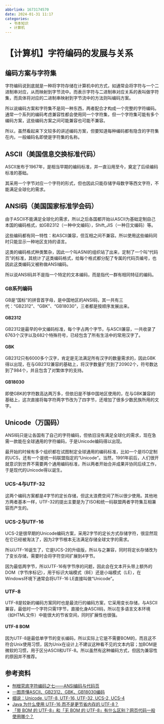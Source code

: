 ```yaml
---
abbrlink: 1673174570
date: 2024-01-31 11:17
categories:
  - 书本知识
  - 计算机
---
```

# 【计算机】字符编码的发展与关系

## 编码方案与字符集

字符编码说到底就是一种将字符存储在计算机中的方式，如通常会将字符与一个二进制串对应，从而映射到字节流中。而表示字符与二进制串对应关系的表叫做字符集，而具体将对应的二进制串映射到字节流中的方法则叫编码方案。

所以说编码方案和字符集不是同一种东西，两者配合才构成一个完整的字符编码。通常一个系列的编码考虑兼容性都会使用同一个字符集，但一个字符集可能有多个编码方案，这些编码方案之间可能兼容也可能不兼容。

所以，虽然看起来下文较多的讲述编码方案，但要知道每种编码都有隐含的字符集在内，一般编码名即使是字符集的名称。

## ASCII（美国信息交换标准代码）

ASCII发布于1967年，是相当早期的编码标准，并一直沿用至今，奠定了后续编码标准的基础。

其采用一个字节对应一个字符的形式，但也因此只能存储字母数字等西文字符，不能满足全球化的需求。

## ANSI码（美国国家标准学会码）

由于ASCII不能满足全球化的需求，所以之后各国都开始以ASCII为基础定制自己本国的编码格式，如GB2312（一种中文编码），Shift_JIS（一种日文编码）等。

这些编码都有同一特性：和ASCII兼容，但互相之间不兼容。所以使用这些编码同时只能显示一种地区支持的语言。

这类的编码格式种类繁杂，因此一个叫ASNI的组织站了出来，定制了一个叫“代码页”的标准，其统计了这类编码格式，给每个格式都分配了专属的代码页编号，也因此这类编码又被称做ANSI编码。

所以说ANSI码并不是指一个特定的文本编码，而是指代一群有相同特征的编码。

### GB系列编码

GB是“国标”的拼音首字母，是中国地区的ANSI码，其一共有三代：“GB2312”、“GBK”、“GB18030”，三者都是按顺序发展出来。

#### GB2312

GB2312是最早的中文编码标准，每个字占两个字节，与ASCII兼容，一共收录了6763个汉字以及682个特殊符号，已经包含了所有生活中的常用汉字了。

#### GBK

GB2312只有6000多个汉字，肯定是无法满足所有汉字的数量需求的，因此GBK得以出现，在与GB2312兼容的基础上，将汉字数量扩充到了20902个，符号数达到了984个，并且包含了对繁体字的支持。

#### GB18030

即使GBK的字符数高达两万多，但依旧是不够中国地区使用的，在与GBK兼容的基础上，这次直接将每字符两字节改为了四字节，还增加了很多少数民族所用的文字。

## Unicode（万国码）

ANSI码只是让各国有了自己的字符编码，但依旧没有满足全球化的需求，现在急需一款能在全球通用的字符编码，于是Unicode编码得以出现。

最开始的时候有多个组织都在试图制定全球通用的编码标准，比如一个是ISO定制的UCS，还有一个是统一码联盟指定的“Unicode”。当然，1991年前后，人们很开就意识到世界不需要两个通用编码标准，所以两者开始合并成果并协同后续工作，于是现代的Unicode得以诞生。

### UCS-4与UTF-32

这两个编码方案都是4字节的定长存储，但这太浪费空间了所以很少使用。其他地方两者基本一样，UTF-32的提出主要是为了ISO和统一码联盟两者字符集互相兼容而产生的。

### UCS-2与UTF-16

UCS-2是很早期的Unicode编码方案，采用2字节的定长方式存储字符，很显然现在它已经被淘汰了，因为2字节根本无法满足存储全球文字的需求。

所以UTF-16诞生了，它是UCS-2的升级版，所以与之兼容，同时将定长存储改为了变长存储，需要时会将字符空间扩展到4字节。

因为最低两字节，所以UTF-16有字节序的问题，因此会在文本开头带上额外的DOM（字节序标记），用于标识大端模式（BE）还是小端模式（LE），在Windows环境下通常会将UTF-16
LE直接叫做“Unicode”。

### UTF-8

UTF-8是较新的编码方案同时也是最流行的编码方案，它采用变长存储，与ASCII兼容，最低时一个字符只需1字节，直接化身ASCII码，所以在多语言文本环境（如HTML文件）中能很大的节省空间，同时扩展性也很强。

#### UTF-8 BOM

因为UTF-8是最低单字节的变长编码，所以实际上它是不需要BOM的，而且这不符合Unix使用习惯，因为Unix在设计上不建议这种看不见的文本内容；加BOM是微软的习惯，用于区分ASCII和UTF-8。所以虽然有这种编码方式，但因为兼容性的原因并不推荐。

## 参考资料

- [刨根究底字符编码之七——ANSI编码与代码页](<https://zhuanlan.zhihu.com/p/27136737>)
- [一图弄懂ASCII、GB2312、GBK、GB18030编码](<https://cloud.tencent.com/developer/article/1343240>)
- [细说：Unicode, UTF-8, UTF-16, UTF-32, UCS-2, UCS-4](https://www.cnblogs.com/malecrab/p/5300503.html)
- [Java 为什么使用 UTF-16 而不是更节省内存的 UTF-8？](https://www.zhihu.com/question/308677093)
- [「带 BOM 的 UTF-8」和「无 BOM 的 UTF-8」有什么区别？网页代码一般使用哪个？](https://www.zhihu.com/question/20167122)
